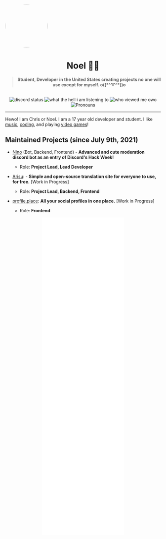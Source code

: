<div align='center'>
  <div align='left'>
    <img
      src='https://cdn.floofy.dev/images/trans.png'
      style='border-radius: 50%;'
      width='138'
      height='138'
    />
  </div>

  <h1>Noel 🐾🌺</h1>
  <blockquote><strong>Student, Developer in the United States creating projects no one will use except for myself. o((*^▽^*))o</strong></blockquote>

  <br />

  <img alt="discord status" src="https://nocache.advaith.workers.dev/?url=https://img.shields.io/endpoint?url=https://dev.discordprofiles.me/badge/status/280158289667555328" />
  <img alt="what the hell i am listening to" src="https://nocache.advaith.workers.dev/?url=https://img.shields.io/endpoint?url=https://dev.discordprofiles.me/badge/spotify/280158289667555328" />
  <img alt="who viewed me owo" src="https://komarev.com/ghpvc/?username=auguwu" />
  <img alt='Pronouns' src='https://img.shields.io/endpoint?url=https://pronoundb.org/shields/6004d014406af11e4593a013' />
</div>

<hr />

Hewo! I am Chris or Noel. I am a 17 year old developer and student. I like [music](https://last.fm/user/auguwu), [coding](https://wakatime.com/@auguwu), and playing [video games](https://steamcommunity.com/id/auguwu)!

## Maintained Projects (since July 9th, 2021)
- [Nino](https://github.com/NinoDiscord/Nino) (Bot, Backend, Frontend) - **Advanced and cute moderation discord bot as an entry of Discord's Hack Week!**
  - Role: **Project Lead, Lead Developer**

- [Arisu](https://github.com/arisuland): - **Simple and open-source translation site for everyone to use, for free.** [Work in Progress]
  - Role: **Project Lead, Backend, Frontend**

- [profile.place](https://profile.place): **All your social profiles in one place.** [Work in Progress]
  - Role: **Frontend**

<div align='center'>
  <img src='./github-metrics.svg' alt='peepee poopoo' />
</div>
